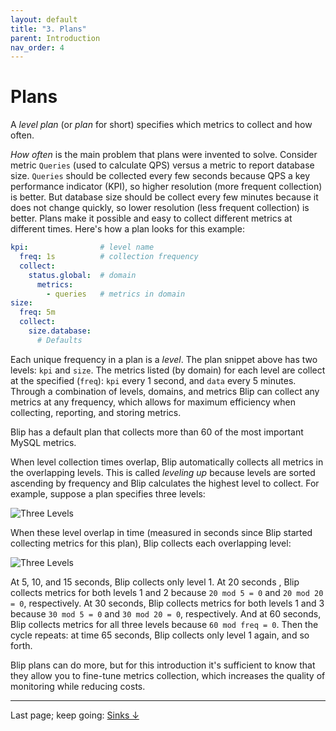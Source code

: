 ```yaml
---
layout: default
title: "3. Plans"
parent: Introduction
nav_order: 4
---
```


# Plans

A _level plan_ (or _plan_ for short) specifies which metrics to collect and how often.

_How often_ is the main problem that plans were invented to solve.
Consider metric `Queries` (used to calculate QPS) versus a metric to report database size.
`Queries` should be collected every few seconds because QPS a key performance indicator (KPI), so higher resolution (more frequent collection) is better.
But database size should be collect every few minutes because it does not change quickly, so lower resolution (less frequent collection) is better.
Plans make it possible and easy to collect different metrics at different times.
Here's how a plan looks for this example:

```yaml
kpi:                # level name
  freq: 1s          # collection frequency
  collect:
    status.global:  # domain
      metrics:
        - queries   # metrics in domain
size:
  freq: 5m
  collect:
    size.database:
      # Defaults
```

Each unique frequency in a plan is a _level_.
The plan snippet above has two levels: `kpi` and `size`.
The metrics listed (by domain) for each level are collect at the specified (`freq`): `kpi` every 1 second, and `data` every 5 minutes.
Through a combination of levels, domains, and metrics Blip can collect any metrics at any frequency, which allows for maximum efficiency when collecting, reporting, and storing metrics.

<div class="note">
Blip has a default plan that collects more than 60 of the most important MySQL metrics.
</div>

When level collection times overlap, Blip automatically collects all metrics in the overlapping levels.
This is called _leveling up_ because levels are sorted ascending by frequency and Blip calculates the highest level to collect.
For example, suppose a plan specifies three levels:

![Three Levels](/blip/assets/img/three-levels.png)

When these level overlap in time (measured in seconds since Blip started collecting metrics for this plan), Blip collects each overlapping level:

![Three Levels](/blip/assets/img/level-times.png)

At 5, 10, and 15 seconds, Blip collects only level 1.
At 20 seconds , Blip collects metrics for both levels 1 and 2 because `20 mod 5 = 0` and `20 mod 20 = 0`, respectively.
At 30 seconds, Blip collects metrics for both levels 1 and 3 because `30 mod 5 = 0` and `30 mod 20 = 0`, respectively.
And at 60 seconds, Blip collects metrics for all three levels because `60 mod freq = 0`.
Then the cycle repeats: at time 65 seconds, Blip collects only level 1 again, and so forth.

Blip plans can do more, but for this introduction it's sufficient to know that they allow you to fine-tune metrics collection, which increases the quality of monitoring while reducing costs.

---

Last page; keep going: [Sinks&nbsp;&darr;](sinks)
